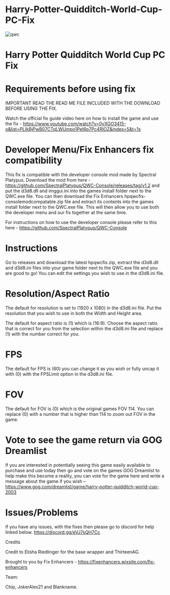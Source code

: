# Harry-Potter-Quidditch-World-Cup-PC-Fix

![qwc](https://github.com/user-attachments/assets/68e67e25-a30d-4286-837c-1d7f2d9ba02b)

# Harry Potter Quidditch World Cup PC Fix

# Requirements before using fix
IMPORTANT READ THE READ ME FILE INCLUDED WITH THE DOWNLOAD BEFORE USING THE FIX.

Watch the official fix guide video here on how to install the game and use the fix - https://www.youtube.com/watch?v=0yXGO3415-o&list=PLIkBjPwB07CTqLWUmpo1Pel6p7Pc4RlOZ&index=5&t=1s 

# Developer Menu/Fix Enhancers fix compatibility
This fix is compatible with the developer console mod made by Spectral Platypus. Download the mod from here - https://github.com/SpectralPlatypus/QWC-Console/releases/tag/v1.2 and put the d3d8.dll and imggui.ini into the games install folder next to the QWC.exe file. You can then download the Fix Enhancers hpqwcfix-consolemodcompatable.zip file and extract its contents into the games install folder next to the QWC.exe file. This will then allow you to use both the developer menu and our fix together at the same time.

For instructions on how to use the developer console please refer to this here - https://github.com/SpectralPlatypus/QWC-Console 

# Instructions
Go to releases and download the latest hpqwcfix.zip, extract the d3d8.dll and d3d8.ini files into your game folder next to the QWC.exe file and you are good to go! You can edit the settings you wish to use in the d3d8.ini file.

# Resolution/Aspect Ratio
The default for resolution is set to (1920 x 1080) in the d3d8.ini file. Put the resolution that you wish to use in both the Width and Height area.

The default for aspect ratio is (1) which is (16:9). Choose the aspect ratio that is correct for you from the selection within the d3d8.ini file and replace (1) with the number correct for you.

# FPS
The default for FPS is (60) you can change it as you wish or fully uncap it with (0) with the FPSLimit option in the d3d8.ini file.

# FOV
The default for FOV is (0) which is the original games FOV 114. You can replace (0) with a number that is higher than 114 to zoom out FOV in the game.

# Vote to see the game return via GOG Dreamlist
If you are interested in potentially seeing this game easily available to purchase and use today then go and vote on the games GOG Dreamlist to help make this become a reality, you can vote for the game here and write a message about the game if you wish – https://www.gog.com/dreamlist/game/harry-potter-quidditch-world-cup-2003 

# Issues/Problems
If you have any issues, with the fixes then please go to discord for help linked below. https://discord.gg/eVJ7sQH7Cc

Credits

Credit to Elisha Riedlinger for the base wrapper and ThirteenAG.

Brought to you by Fix Enhancers - https://fixenhancers.wixsite.com/fix-enhancers

Team:

Chip, JokerAlex21 and Blankname.